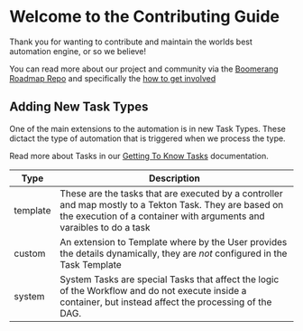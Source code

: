 # Welcome to the Contributing Guide

Thank you for wanting to contribute and maintain the worlds best automation engine, or so we believe!

You can read more about our project and community via the [Boomerang Roadmap Repo](https://github.com/boomerang-io/roadmap#want-to-get-involved) and specifically the [how to get involved](https://github.com/boomerang-io/roadmap#want-to-get-involved)

## Adding New Task Types

One of the main extensions to the automation is in new Task Types. These dictact the type of automation that is triggered when we process the type.

Read more about Tasks in our [Getting To Know Tasks](https://www.useboomerang.io/docs/boomerang-flow/getting-to-know/tasks) documentation.

| Type | Description |
| --- | --- |
| template | These are the tasks that are executed by a controller and map mostly to a Tekton Task. They are based on the execution of a container with arguments and varaibles to do a task |
| custom | An extension to Template where by the User provides the details dynamically, they are _not_ configured in the Task Template |
| system | System Tasks are special Tasks that affect the logic of the Workflow and do not execute inside a container, but instead affect the processing of the DAG. |
